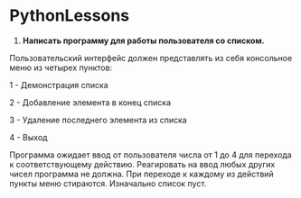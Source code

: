 # PythonLessons

1. **Написать программу для работы пользователя со списком.**

Пользовательский интерфейс должен представлять из себя консольное меню из четырех пунктов:

1 - Демонстрация списка

2 - Добавление элемента в конец списка

3 - Удаление последнего элемента из списка

4 - Выход

Программа ожидает ввод от пользователя числа от 1 до 4 для перехода к соответствующему действию. Реагировать на ввод любых других чисел программа не должна. При переходе к каждому из действий пункты меню стираются. Изначально список пуст.
